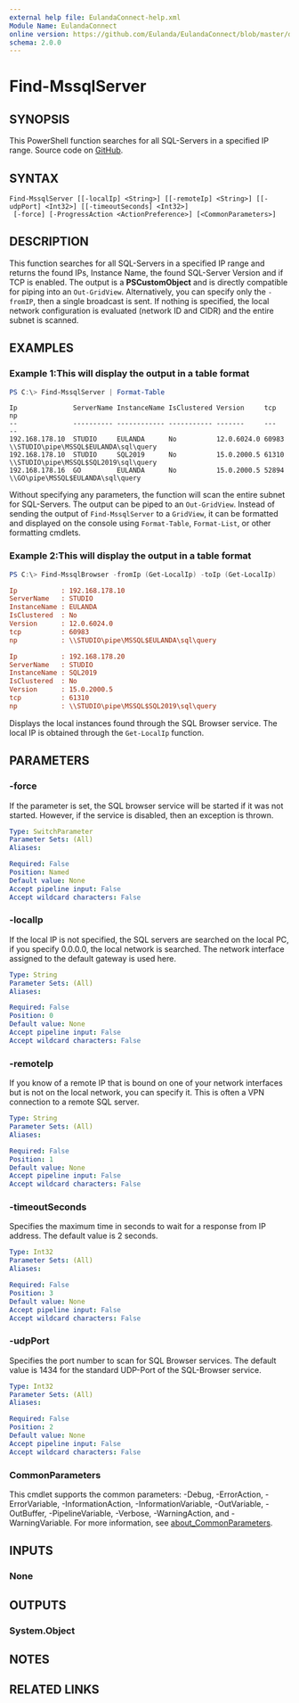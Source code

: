 ```yaml
---
external help file: EulandaConnect-help.xml
Module Name: EulandaConnect
online version: https://github.com/Eulanda/EulandaConnect/blob/master/docs/Find-MssqlServer.md
schema: 2.0.0
---
```


# Find-MssqlServer

## SYNOPSIS
This PowerShell function searches for all SQL-Servers in a specified IP range. Source code on [GitHub](https://github.com/Eulanda/EulandaConnect/blob/master/source/public/Find-MssqlServer.ps1).

## SYNTAX

```
Find-MssqlServer [[-localIp] <String>] [[-remoteIp] <String>] [[-udpPort] <Int32>] [[-timeoutSeconds] <Int32>]
 [-force] [-ProgressAction <ActionPreference>] [<CommonParameters>]
```

## DESCRIPTION
This function searches for all SQL-Servers in a specified IP range and returns the found IPs, Instance Name, the found SQL-Server Version and if TCP is enabled. The output is a **PSCustomObject** and is directly compatible for piping into an `Out-GridView`. Alternatively, you can specify only the `-fromIP`, then a single broadcast is sent. If nothing is specified, the local network configuration is evaluated (network ID and CIDR) and the entire subnet is scanned.

## EXAMPLES

### Example 1:This will display the output in a table format
```powershell
PS C:\> Find-MssqlServer | Format-Table
```

```
Ip              ServerName InstanceName IsClustered Version     tcp   np
--              ---------- ------------ ----------- -------     ---   --
192.168.178.10  STUDIO     EULANDA      No          12.0.6024.0 60983 \\STUDIO\pipe\MSSQL$EULANDA\sql\query
192.168.178.10  STUDIO     SQL2019      No          15.0.2000.5 61310 \\STUDIO\pipe\MSSQL$SQL2019\sql\query
192.168.178.16  GO         EULANDA      No          15.0.2000.5 52894 \\GO\pipe\MSSQL$EULANDA\sql\query
```

Without specifying any parameters, the function will scan the entire subnet for SQL-Servers. The output can be piped to an `Out-GridView`. Instead of sending the output of `Find-MssqlServer` to a `GridView`, it can be formatted and displayed on the console using `Format-Table`, `Format-List`, or other formatting cmdlets.

### Example 2:This will display the output in a table format

```powershell
PS C:\> Find-MssqlBrowser -fromIp (Get-LocalIp) -toIp (Get-LocalIp)
```

```ini
Ip           : 192.168.178.10
ServerName   : STUDIO
InstanceName : EULANDA
IsClustered  : No
Version      : 12.0.6024.0
tcp          : 60983
np           : \\STUDIO\pipe\MSSQL$EULANDA\sql\query

Ip           : 192.168.178.20
ServerName   : STUDIO
InstanceName : SQL2019
IsClustered  : No
Version      : 15.0.2000.5
tcp          : 61310
np           : \\STUDIO\pipe\MSSQL$SQL2019\sql\query
```

Displays the local instances found through the SQL Browser service. The local IP is obtained through the `Get-LocalIp` function.

## PARAMETERS

### -force
If the parameter is set, the SQL browser service will be started if it was not started. However, if the service is disabled, then an exception is thrown.

```yaml
Type: SwitchParameter
Parameter Sets: (All)
Aliases:

Required: False
Position: Named
Default value: None
Accept pipeline input: False
Accept wildcard characters: False
```

### -localIp
If the local IP is not specified, the SQL servers are searched on the local PC, if you specify 0.0.0.0, the local network is searched. The network interface assigned to the default gateway is used here.

```yaml
Type: String
Parameter Sets: (All)
Aliases:

Required: False
Position: 0
Default value: None
Accept pipeline input: False
Accept wildcard characters: False
```

### -remoteIp
If you know of a remote IP that is bound on one of your network interfaces but is not on the local network, you can specify it. This is often a VPN connection to a remote SQL server.

```yaml
Type: String
Parameter Sets: (All)
Aliases:

Required: False
Position: 1
Default value: None
Accept pipeline input: False
Accept wildcard characters: False
```

### -timeoutSeconds
Specifies the maximum time in seconds to wait for a response from IP address. The default value is 2 seconds.

```yaml
Type: Int32
Parameter Sets: (All)
Aliases:

Required: False
Position: 3
Default value: None
Accept pipeline input: False
Accept wildcard characters: False
```

### -udpPort
Specifies the port number to scan for SQL Browser services. The default value is 1434 for the standard UDP-Port of the SQL-Browser service.

```yaml
Type: Int32
Parameter Sets: (All)
Aliases:

Required: False
Position: 2
Default value: None
Accept pipeline input: False
Accept wildcard characters: False
```


### CommonParameters
This cmdlet supports the common parameters: -Debug, -ErrorAction, -ErrorVariable, -InformationAction, -InformationVariable, -OutVariable, -OutBuffer, -PipelineVariable, -Verbose, -WarningAction, and -WarningVariable. For more information, see [about_CommonParameters](http://go.microsoft.com/fwlink/?LinkID=113216).

## INPUTS

### None

## OUTPUTS

### System.Object
## NOTES

## RELATED LINKS

